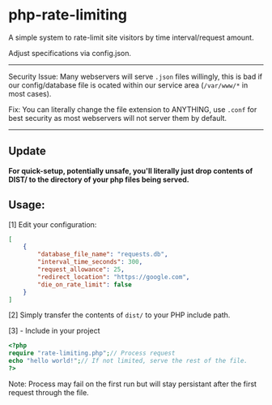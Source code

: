 # php-rate-limiting
A simple system to rate-limit site visitors by time interval/request amount.

Adjust specifications via config.json.

-------
Security Issue:
Many webservers will serve `.json` files willingly, this is bad if our config/database file is ocated within our service area (`/var/www/*` in most cases).

Fix:
You can literally change the file extension to ANYTHING, use `.conf` for best security as most webservers will not server them by default.

-------

## Update
 __For quick-setup, potentially unsafe, you'll literally just drop contents of DIST/ to the directory of your php files being served.__



## Usage:

[1] Edit your configuration:
```json
[
    {
        "database_file_name": "requests.db",
        "interval_time_seconds": 300,
        "request_allowance": 25,
        "redirect_location": "https://google.com",
        "die_on_rate_limit": false 
    }
]
```
[2] Simply transfer the contents of `dist/` to your PHP include path.

[3] - Include in your project
```php
<?php
require "rate-limiting.php";// Process request
echo "hello world!";// If not limited, serve the rest of the file.
?>
```
Note: Process may fail on the first run but will stay persistant after the first request through the file.

